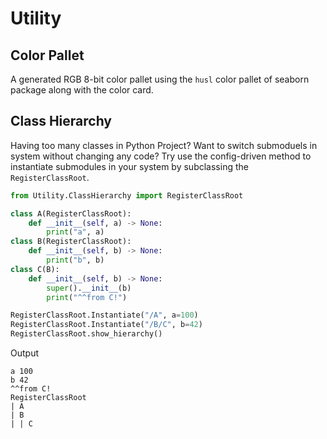 # Utility


## Color Pallet

A generated RGB 8-bit color pallet using the `husl` color pallet of seaborn package along with the color card.

## Class Hierarchy

Having too many classes in Python Project? Want to switch submoduels in system without changing any code? Try use the config-driven method to instantiate submodules in your system by subclassing the `RegisterClassRoot`.

```python
from Utility.ClassHierarchy import RegisterClassRoot

class A(RegisterClassRoot):
    def __init__(self, a) -> None:
        print("a", a)
class B(RegisterClassRoot):
    def __init__(self, b) -> None:
        print("b", b)
class C(B):
    def __init__(self, b) -> None:
        super().__init__(b)
        print("^^from C!")

RegisterClassRoot.Instantiate("/A", a=100)
RegisterClassRoot.Instantiate("/B/C", b=42)
RegisterClassRoot.show_hierarchy()
```

Output

```
a 100
b 42
^^from C!
RegisterClassRoot
| A
| B
| | C
```
